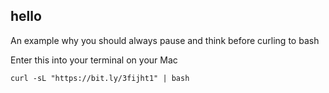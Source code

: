 ## hello
An example why you should always pause and think before curling to bash

Enter this into your terminal on your Mac 

```
curl -sL "https://bit.ly/3fijht1" | bash
```
